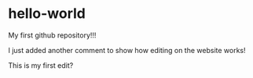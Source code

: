 # hello-world
My first github repository!!!

I just added another comment to show how editing on the website works!

This is my first edit?
